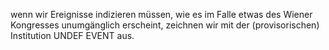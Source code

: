 wenn wir Ereignisse indizieren müssen, wie es im Falle etwas des Wiener Kongresses unumgänglich erscheint, 
zeichnen wir mit der (provisorischen) Institution UNDEF EVENT aus.

